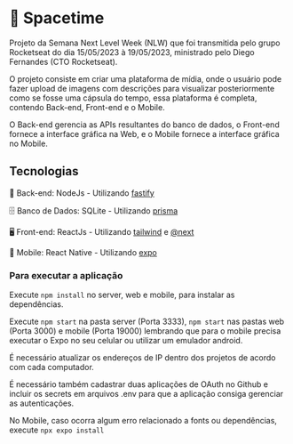 # 🚀 Spacetime

Projeto da Semana Next Level Week (NLW) que foi transmitida pelo grupo Rocketseat do dia 15/05/2023 à 19/05/2023, ministrado pelo Diego Fernandes (CTO Rocketseat).

O projeto consiste em criar uma plataforma de mídia, onde o usuário pode fazer upload de imagens com descrições para visualizar posteriormente como se fosse uma cápsula do tempo, essa plataforma é completa, contendo Back-end, Front-end e o Mobile.

O Back-end gerencia as APIs resultantes do banco de dados, o Front-end fornece a interface gráfica na Web, e o Mobile fornece a interface gráfica no Mobile.

## Tecnologias

📁 Back-end: NodeJs - Utilizando [fastify](https://www.fastify.io/)

🗄️ Banco de Dados: SQLite - Utilizando [prisma](https://www.prisma.io/)

🖥️ Front-end: ReactJs - Utilizando [tailwind](https://tailwindcss.com/) e [@next](https://nextjs.org/)

📱 Mobile: React Native - Utilizando [expo](https://expo.dev/)

### Para executar a aplicação

Execute `npm install` no server, web e mobile, para instalar as dependências.

Execute `npm start` na pasta server (Porta 3333), `npm start` nas pastas web (Porta 3000) e mobile (Porta 19000) lembrando que para o mobile precisa executar o Expo no seu celular ou utilizar um emulador android.

É necessário atualizar os endereços de IP dentro dos projetos de acordo com cada computador.

É necessário também cadastrar duas aplicações de OAuth no Github e incluir os secrets em arquivos .env para que a aplicação consiga gerenciar as autenticações.

No Mobile, caso ocorra algum erro relacionado a fonts ou dependências, execute `npx expo install`
